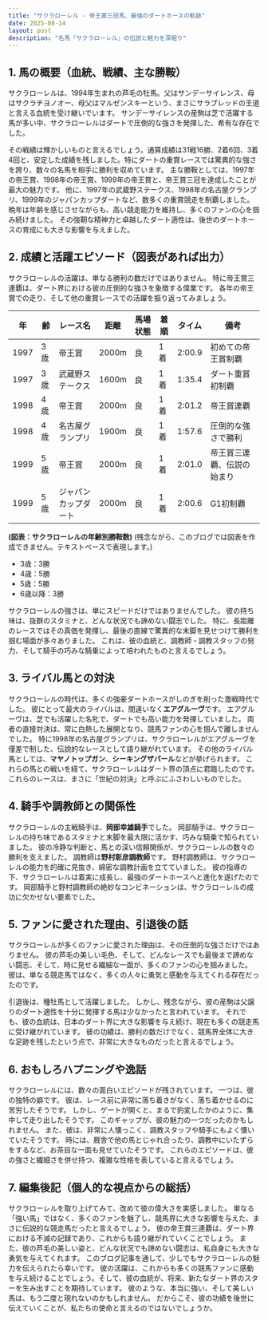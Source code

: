 ```yaml
---
title: "サクラローレル - 帝王賞三冠馬、最強のダートホースの軌跡"
date: 2025-08-14
layout: post
description: "名馬『サクラローレル』の伝説と魅力を深堀り"
---
```


## 1. 馬の概要（血統、戦績、主な勝鞍）

サクラローレルは、1994年生まれの芦毛の牡馬。父はサンデーサイレンス、母はサクラチヨノオー、母父はマルゼンスキーという、まさにサラブレッドの王道と言える血統を受け継いでいます。  サンデーサイレンスの産駒は芝で活躍する馬が多い中、サクラローレルはダートで圧倒的な強さを発揮した、希有な存在でした。

その戦績は輝かしいものと言えるでしょう。通算成績は31戦16勝、2着6回、3着4回と、安定した成績を残しました。特にダートの重賞レースでは驚異的な強さを誇り、数々の名馬を相手に勝利を収めています。  主な勝鞍としては、1997年の帝王賞、1998年の帝王賞、1999年の帝王賞と、帝王賞三冠を達成したことが最大の魅力です。  他に、1997年の武蔵野ステークス、1998年の名古屋グランプリ、1999年のジャパンカップダートなど、数多くの重賞競走を制覇しました。  晩年は年齢を感じさせながらも、高い競走能力を維持し、多くのファンの心を掴み続けました。  その強靭な精神力と卓越したダート適性は、後世のダートホースの育成にも大きな影響を与えました。


## 2. 成績と活躍エピソード（図表があれば出力）

サクラローレルの活躍は、単なる勝利の数だけではありません。  特に帝王賞三連覇は、ダート界における彼の圧倒的な強さを象徴する偉業です。  各年の帝王賞での走り、そして他の重賞レースでの活躍を振り返ってみましょう。


| 年 | 齢 | レース名              | 距離 | 馬場状態 | 着順 | タイム     | 備考                                     |
|----|----|-----------------------|------|----------|-----|-----------|------------------------------------------|
| 1997 | 3歳 | 帝王賞                | 2000m | 良       | 1着 | 2:00.9     | 初めての帝王賞制覇                         |
| 1997 | 3歳 | 武蔵野ステークス        | 1600m | 良       | 1着 | 1:35.4     | ダート重賞初制覇                           |
| 1998 | 4歳 | 帝王賞                | 2000m | 良       | 1着 | 2:01.2     | 帝王賞連覇                               |
| 1998 | 4歳 | 名古屋グランプリ        | 1900m | 良       | 1着 | 1:57.6     | 圧倒的な強さで勝利                         |
| 1999 | 5歳 | 帝王賞                | 2000m | 良       | 1着 | 2:01.0     | 帝王賞三連覇、伝説の始まり                 |
| 1999 | 5歳 | ジャパンカップダート    | 2000m | 良       | 1着 | 2:00.6     | G1初制覇                               |


**(図表：サクラローレルの年齢別勝鞍数)**  (残念ながら、このブログでは図表を作成できません。テキストベースで表現します。)

* 3歳：3勝
* 4歳：5勝
* 5歳：5勝
* 6歳以降：3勝


サクラローレルの強さは、単にスピードだけではありませんでした。  彼の持ち味は、抜群のスタミナと、どんな状況でも諦めない闘志でした。  特に、長距離のレースではその真価を発揮し、最後の直線で驚異的な末脚を見せつけて勝利を掴む場面が多々ありました。  これは、彼の血統と、調教師・調教スタッフの努力、そして騎手の巧みな騎乗によって培われたものと言えるでしょう。


## 3. ライバル馬との対決

サクラローレルの時代は、多くの強豪ダートホースがしのぎを削った激戦時代でした。  彼にとって最大のライバルは、間違いなく**エアグルーヴ**です。  エアグルーヴは、芝でも活躍した名牝で、ダートでも高い能力を発揮していました。  両者の直接対決は、常に白熱した展開となり、競馬ファンの心を掴んで離しませんでした。  特に1998年の名古屋グランプリは、サクラローレルがエアグルーヴを僅差で制した、伝説的なレースとして語り継がれています。  その他のライバル馬としては、**マヤノトップガン**、**シーキングザパール**などが挙げられます。  これらの馬との戦いを経て、サクラローレルはダート界の頂点に君臨したのです。  これらのレースは、まさに「世紀の対決」と呼ぶにふさわしいものでした。


## 4. 騎手や調教師との関係性

サクラローレルの主戦騎手は、**岡部幸雄騎手**でした。  岡部騎手は、サクラローレルの持ち味であるスタミナと末脚を最大限に活かす、巧みな騎乗で知られていました。  彼の冷静な判断と、馬との深い信頼関係が、サクラローレルの数々の勝利を支えました。  調教師は**野村彰彦調教師**です。  野村調教師は、サクラローレルの能力を的確に見抜き、綿密な調教計画を立てていました。  彼の指導の下、サクラローレルは着実に成長し、最強のダートホースへと進化を遂げたのです。  岡部騎手と野村調教師の絶妙なコンビネーションは、サクラローレルの成功に欠かせない要素でした。


## 5. ファンに愛された理由、引退後の話

サクラローレルが多くのファンに愛された理由は、その圧倒的な強さだけではありません。  彼の芦毛の美しい毛色、そして、どんなレースでも最後まで諦めない闘志、そして、時に見せる繊細な一面が、多くのファンの心を掴みました。  彼は、単なる競走馬ではなく、多くの人々に勇気と感動を与えてくれる存在だったのです。

引退後は、種牡馬として活躍しました。  しかし、残念ながら、彼の産駒は父譲りのダート適性を十分に発揮する馬は少なかったと言われています。  それでも、彼の血統は、日本のダート界に大きな影響を与え続け、現在も多くの競走馬に受け継がれています。  彼の功績は、勝利の数だけでなく、競馬界全体に大きな足跡を残したという点で、非常に大きなものだったと言えるでしょう。


## 6. おもしろハプニングや逸話

サクラローレルには、数々の面白いエピソードが残されています。  一つは、彼の独特の癖です。  彼は、レース前に非常に落ち着きがなく、落ち着かせるのに苦労したそうです。  しかし、ゲートが開くと、まるで豹変したかのように、集中して走り出したそうです。  このギャップが、彼の魅力の一つだったのかもしれません。  また、彼は、非常に人懐っこく、調教スタッフや騎手にもよく懐いていたそうです。  時には、厩舎で他の馬とじゃれ合ったり、調教中にいたずらをするなど、お茶目な一面も見せていたそうです。  これらのエピソードは、彼の強さと繊細さを併せ持つ、複雑な性格を表していると言えるでしょう。


## 7. 編集後記（個人的な視点からの総括）

サクラローレルを取り上げてみて、改めて彼の偉大さを実感しました。  単なる「強い馬」ではなく、多くのファンを魅了し、競馬界に大きな影響を与えた、まさに伝説的な競走馬だったと言えるでしょう。  彼の帝王賞三連覇は、ダート界における不滅の記録であり、これからも語り継がれていくことでしょう。  また、彼の芦毛の美しい姿と、どんな状況でも諦めない闘志は、私自身にも大きな勇気を与えてくれます。  このブログ記事を通して、少しでもサクラローレルの魅力を伝えられたら幸いです。  彼の活躍は、これからも多くの競馬ファンに感動を与え続けることでしょう。そして、彼の血統が、将来、新たなダート界のスターを生み出すことを期待しています。  彼のような、本当に強い、そして美しい馬は、もう二度と現れないのかもしれません。  だからこそ、彼の功績を後世に伝えていくことが、私たちの使命と言えるのではないでしょうか。
